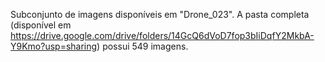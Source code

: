 Subconjunto de imagens disponíveis em "Drone_023".
A pasta completa (disponível em <https://drive.google.com/drive/folders/14GcQ6dVoD7fop3bIiDqfY2MkbA-Y9Kmo?usp=sharing>) possui 549 imagens.
